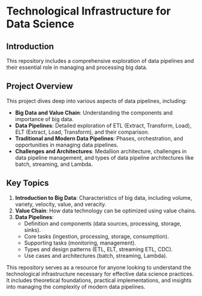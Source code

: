 # Technological Infrastructure for Data Science

## Introduction

This repository includes a comprehensive exploration of data pipelines and their essential role in managing and processing big data.

## Project Overview

This project dives deep into various aspects of data pipelines, including:

- **Big Data and Value Chain**: Understanding the components and importance of big data.
- **Data Pipelines**: Detailed exploration of ETL (Extract, Transform, Load), ELT (Extract, Load, Transform), and their comparison.
- **Traditional and Modern Data Pipelines**: Phases, orchestration, and opportunities in managing data pipelines.
- **Challenges and Architectures**: Medallion architecture, challenges in data pipeline management, and types of data pipeline architectures like batch, streaming, and Lambda.

## Key Topics

1. **Introduction to Big Data**: Characteristics of big data, including volume, variety, velocity, value, and veracity.
2. **Value Chain**: How data technology can be optimized using value chains.
3. **Data Pipelines**:
   - Definition and components (data sources, processing, storage, sinks).
   - Core tasks (ingestion, processing, storage, consumption).
   - Supporting tasks (monitoring, management).
   - Types and design patterns (ETL, ELT, streaming ETL, CDC).
   - Use cases and architectures (batch, streaming, Lambda).

This repository serves as a resource for anyone looking to understand the technological infrastructure necessary for effective data science practices. It includes theoretical foundations, practical implementations, and insights into managing the complexity of modern data pipelines.
